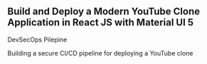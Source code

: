 ## Build and Deploy a Modern YouTube Clone Application in React JS with Material UI 5
DevSecOps Pilepine

Building a secure CI/CD pipeline for deploying a YouTube clone
